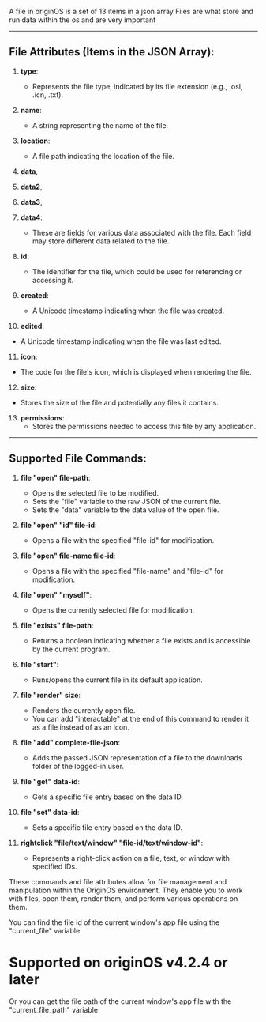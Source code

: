 A file in originOS is a set of 13 items in a json array
Files are what store and run data within the os and are very important

---

## File Attributes (Items in the JSON Array):

1. **type**:
   - Represents the file type, indicated by its file extension (e.g., .osl, .icn, .txt).

2. **name**:
   - A string representing the name of the file.

3. **location**:
   - A file path indicating the location of the file.

4. **data**,
5. **data2**,
6. **data3**,
7. **data4**:
   - These are fields for various data associated with the file. Each field may store different data related to the file.

8. **id**:
   - The identifier for the file, which could be used for referencing or accessing it.

9. **created**:
   - A Unicode timestamp indicating when the file was created.

10. **edited**:
   - A Unicode timestamp indicating when the file was last edited.

11. **icon**:
   - The code for the file's icon, which is displayed when rendering the file.

12. **size**:
   - Stores the size of the file and potentially any files it contains.

13. **permissions**:
    - Stores the permissions needed to access this file by any application.

---

## Supported File Commands:

1. **file "open" file-path**:
   - Opens the selected file to be modified.
   - Sets the "file" variable to the raw JSON of the current file.
   - Sets the "data" variable to the data value of the open file.

2. **file "open" "id" file-id**:
   - Opens a file with the specified "file-id" for modification.
   
3. **file "open" file-name file-id**:
   - Opens a file with the specified "file-name" and "file-id" for modification.

4. **file "open" "myself"**:
   - Opens the currently selected file for modification.

5. **file "exists" file-path**:
   - Returns a boolean indicating whether a file exists and is accessible by the current program.

6. **file "start"**:
   - Runs/opens the current file in its default application.

7. **file "render" size**:
   - Renders the currently open file.
   - You can add "interactable" at the end of this command to render it as a file instead of as an icon.

8. **file "add" complete-file-json**:
   - Adds the passed JSON representation of a file to the downloads folder of the logged-in user.

9. **file "get" data-id**:
   - Gets a specific file entry based on the data ID.

10. **file "set" data-id**:
    - Sets a specific file entry based on the data ID.

11. **rightclick "file/text/window" "file-id/text/window-id"**:
    - Represents a right-click action on a file, text, or window with specified IDs.

These commands and file attributes allow for file management and manipulation within the OriginOS environment. They enable you to work with files, open them, render them, and perform various operations on them.

You can find the file id of the current window's app file using the "current_file" variable

# Supported on originOS v4.2.4 or later
Or you can get the file path of the current window's app file with the "current_file_path" variable
